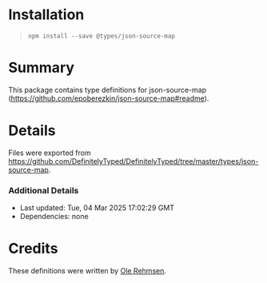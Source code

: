 # Installation
> `npm install --save @types/json-source-map`

# Summary
This package contains type definitions for json-source-map (https://github.com/epoberezkin/json-source-map#readme).

# Details
Files were exported from https://github.com/DefinitelyTyped/DefinitelyTyped/tree/master/types/json-source-map.

### Additional Details
 * Last updated: Tue, 04 Mar 2025 17:02:29 GMT
 * Dependencies: none

# Credits
These definitions were written by [Ole Rehmsen](https://github.com/rehmsen).
